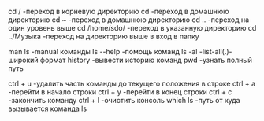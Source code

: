 cd /                 -переход в корневую директорию
cd                   -переход в домашнюю директорию
cd ~                 -переход в домашнюю директорию
cd ..                -переход на один уровень выше
cd /home/sdo/        -переход в указанную директорию
cd ../Музыка         -переход на директорию выше в вход в папку





man ls -manual команды
ls --help -помощь команд
ls -al -list-all(.)-широкий формат
history -вывести историю команд
pwd -узнать полный путь

ctrl + u -удалить часть команды до текущего положения в строке
ctrl + a -перейти в начало строки
ctrl + у -перейти в конец строки
ctrl + c -закончить команду
ctrl + l -очистить консоль
which ls -путь от куда вызывается команда ls

